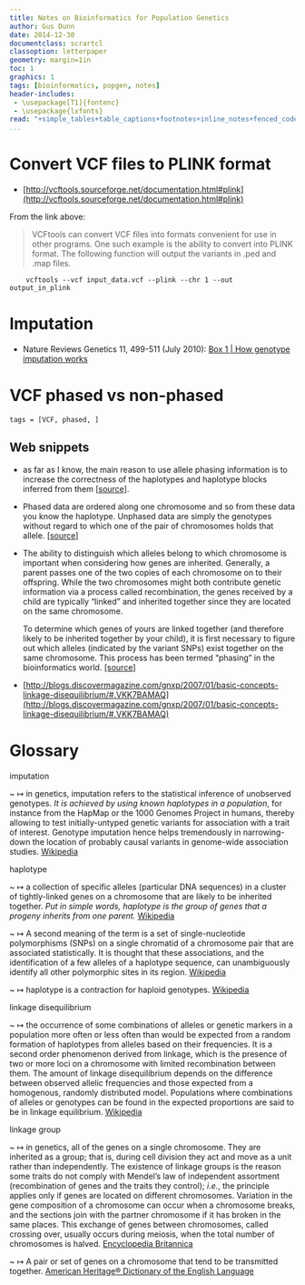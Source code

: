 ```yaml
---
title: Notes on Bioinformatics for Population Genetics
author: Gus Dunn
date: 2014-12-30
documentclass: scrartcl
classoption: letterpaper
geometry: margin=1in
toc: 1
graphics: 1
tags: [bioinformatics, popgen, notes]
header-includes: 
 - \usepackage[T1]{fontenc}
 - \usepackage{lxfonts}
read: "+simple_tables+table_captions+footnotes+inline_notes+fenced_code_blocks+fenced_code_attributes+fancy_lists+definition_lists+superscript+subscript+tex_math_dollars"
...
```



# Convert VCF files to PLINK format #

- [http://vcftools.sourceforge.net/documentation.html#plink](http://vcftools.sourceforge.net/documentation.html#plink)

From the link above:

>VCFtools can convert VCF files into formats convenient for use in other programs. One such example is the ability to convert into PLINK format. The following function will output the variants in .ped and .map files.

~~~~~~~~ {.bash}
    vcftools --vcf input_data.vcf --plink --chr 1 --out output_in_plink
~~~~~~~~~~~~~~~~~~~


# Imputation #

- Nature Reviews Genetics 11, 499-511 (July 2010): [Box 1 | How genotype imputation works](http://www.nature.com/nrg/journal/v11/n7/box/nrg2796_BX1.html)



# VCF phased vs non-phased #

```tags
tags = [VCF, phased, ]
```

## Web snippets ##

- as far as I know, the main reason to use allele phasing information is to increase the correctness of the haplotypes and haplotype blocks inferred from them [\[source\]](https://www.biostars.org/p/5298/).

- Phased data are ordered along one chromosome and so from these data you know the haplotype. Unphased data are simply the genotypes without regard to which one of the pair of chromosomes holds that allele. [\[source\]](https://www.biostars.org/p/7846/)

- The ability to distinguish which alleles belong to which chromosome is important when considering how genes are inherited. Generally, a parent passes one of the two copies of each chromosome on to their offspring. While the two chromosomes might both contribute genetic information via a process called recombination, the genes received by a child are typically “linked” and inherited together since they are located on the same chromosome.

    To determine which genes of yours are linked together (and therefore likely to be inherited together by your child), it is first necessary to figure out which alleles (indicated by the variant SNPs) exist together on the same chromosome. This process has been termed “phasing” in the bioinformatics world. [\[source\]](link_addresshttp://www.chromosomechronicles.com/2009/09/08/phasing-determining-which-snps-are-inherited-together/)

- [http://blogs.discovermagazine.com/gnxp/2007/01/basic-concepts-linkage-disequilibrium/#.VKK7BAMAQ](http://blogs.discovermagazine.com/gnxp/2007/01/basic-concepts-linkage-disequilibrium/#.VKK7BAMAQ)

# Glossary #

imputation

~   $\mapsto$ in genetics, imputation refers to the statistical inference of unobserved genotypes. _It is achieved by using known haplotypes in a population_, for instance from the HapMap or the 1000 Genomes Project in humans, thereby allowing to test initially-untyped genetic variants for association with a trait of interest. Genotype imputation hence helps tremendously in narrowing-down the location of probably causal variants in genome-wide association studies. [Wikipedia](http://en.wikipedia.org/wiki/Imputation_(genetics))   


haplotype

~   $\mapsto$ a collection of specific alleles (particular DNA sequences) in a cluster of tightly-linked genes on a chromosome that are likely to be inherited together. _Put in simple words, haplotype is the group of genes that a progeny inherits from one parent._ [Wikipedia](link_addresshttp://en.wikipedia.org/wiki/Haplotype)

~   $\mapsto$ A second meaning of the term is a set of single-nucleotide polymorphisms (SNPs) on a single chromatid of a chromosome pair that are associated statistically. It is thought that these associations, and the identification of a few alleles of a haplotype sequence, can unambiguously identify all other polymorphic sites in its region. [Wikipedia](link_addresshttp://en.wikipedia.org/wiki/Haplotype)

~   $\mapsto$ haplotype is a contraction for haploid genotypes. [Wikipedia](link_addresshttp://en.wikipedia.org/wiki/Haplotype)

linkage disequilibrium

~   $\mapsto$ the occurrence of some combinations of alleles or genetic markers in a population more often or less often than would be expected from a random formation of haplotypes from alleles based on their frequencies. It is a second order phenomenon derived from linkage, which is the presence of two or more loci on a chromosome with limited recombination between them. The amount of linkage disequilibrium depends on the difference between observed allelic frequencies and those expected from a homogenous, randomly distributed model. Populations where combinations of alleles or genotypes can be found in the expected proportions are said to be in linkage equilibrium. [Wikipedia](http://en.wikipedia.org/wiki/Linkage_disequilibrium)


linkage group

~   $\mapsto$ in genetics, all of the genes on a single chromosome. They are inherited as a group; that is, during cell division they act and move as a unit rather than independently. The existence of linkage groups is the reason some traits do not comply with Mendel’s law of independent assortment (recombination of genes and the traits they control); _i.e._, the principle applies only if genes are located on different chromosomes. Variation in the gene composition of a chromosome can occur when a chromosome breaks, and the sections join with the partner chromosome if it has broken in the same places. This exchange of genes between chromosomes, called crossing over, usually occurs during meiosis, when the total number of chromosomes is halved. [Encyclopedia Britannica](http://www.britannica.com/EBchecked/topic/342478/linkage-group)

~   $\mapsto$ A pair or set of genes on a chromosome that tend to be transmitted together. [American Heritage® Dictionary of the English Language ](http://www.thefreedictionary.com/linkage+group)